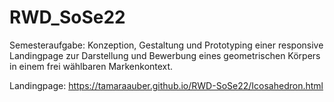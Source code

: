 # RWD_SoSe22

Semesteraufgabe:
Konzeption, Gestaltung und Prototyping
einer responsive Landingpage zur Darstellung und Bewerbung eines geometrischen Körpers in einem frei wählbaren Markenkontext.

Landingpage:
https://tamaraauber.github.io/RWD-SoSe22/Icosahedron.html 